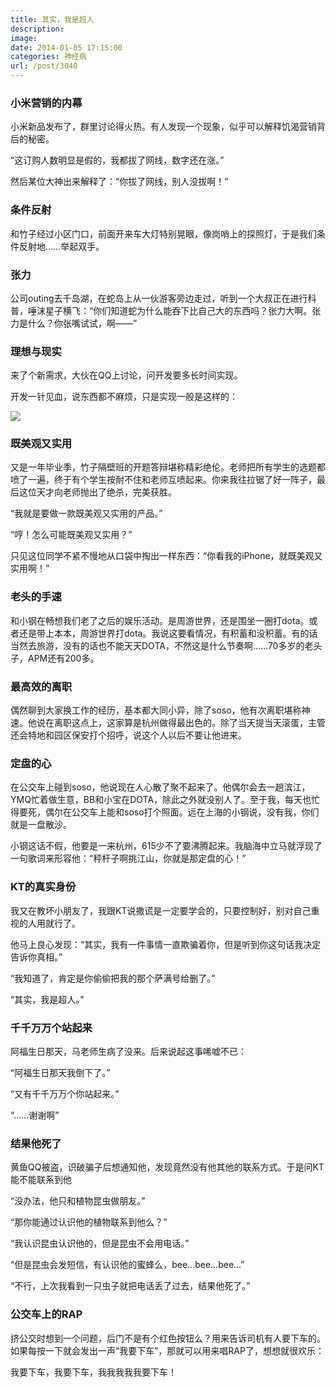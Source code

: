 ```yaml
---
title: 其实，我是超人
description: 
image: 
date: 2014-01-05 17:15:00
categories: 神经病
url: /post/3040
---
```


### 小米营销的内幕

小米新品发布了，群里讨论得火热。有人发现一个现象，似乎可以解释饥渴营销背后的秘密。

“这订购人数明显是假的，我都拔了网线，数字还在涨。”

然后某位大神出来解释了：“你拔了网线，别人没拔啊！”

### 条件反射

和竹子经过小区门口，前面开来车大灯特别晃眼，像岗哨上的探照灯，于是我们条件反射地……举起双手。

### 张力

公司outing去千岛湖，在蛇岛上从一伙游客旁边走过，听到一个大叔正在进行科普，唾沫星子横飞：“你们知道蛇为什么能吞下比自己大的东西吗？张力大啊。张力是什么？你张嘴试试，啊——”

### 理想与现实

来了个新需求，大伙在QQ上讨论，问开发要多长时间实现。

开发一针见血，说东西都不麻烦，只是实现一般是这样的：

![](https://cdn.victor42.work/posts/2014-01/01-05/1.jpg)

### 既美观又实用

又是一年毕业季，竹子隔壁班的开题答辩堪称精彩绝伦。老师把所有学生的选题都喷了一遍，终于有个学生按耐不住和老师互喷起来。你来我往拉锯了好一阵子，最后这位天才向老师抛出了绝杀，完美获胜。

“我就是要做一款既美观又实用的产品。”

“哼！怎么可能既美观又实用？”

只见这位同学不紧不慢地从口袋中掏出一样东西：“你看我的iPhone，就既美观又实用啊！”

### 老头的手速

和小钢在畅想我们老了之后的娱乐活动。是周游世界，还是围坐一圈打dota。或者还是带上本本，周游世界打dota。我说这要看情况，有积蓄和没积蓄。有的话当然去旅游，没有的话也不能天天DOTA，不然这是什么节奏啊……70多岁的老头子，APM还有200多。

### 最高效的离职

偶然聊到大家换工作的经历，基本都大同小异，除了soso，他有次离职堪称神速。他说在离职这点上，这家算是杭州做得最出色的。除了当天提当天滚蛋，主管还会特地和园区保安打个招呼，说这个人以后不要让他进来。

### 定盘的心

在公交车上碰到soso，他说现在人心散了聚不起来了。他偶尔会去一趟滨江，YMQ忙着做生意，BB和小宝在DOTA，除此之外就没别人了。至于我，每天也忙得要死，偶尔在公交车上能和soso打个照面。远在上海的小钢说，没有我，你们就是一盘散沙。

小钢这话不假，他要是一来杭州，615少不了要沸腾起来。我脑海中立马就浮现了一句歌词来形容他：“秤杆子啊挑江山，你就是那定盘的心！”

### KT的真实身份

我又在教坏小朋友了，我跟KT说撒谎是一定要学会的，只要控制好，别对自己重视的人用就行了。

他马上良心发现：“其实，我有一件事情一直欺骗着你，但是听到你这句话我决定告诉你真相。”

“我知道了，肯定是你偷偷把我的那个萨满号给删了。”

“其实，我是超人。”

### 千千万万个站起来

阿福生日那天，马老师生病了没来。后来说起这事唏嘘不已：

“阿福生日那天我倒下了。”

“又有千千万万个你站起来。”

“……谢谢啊”

### 结果他死了

黄鱼QQ被盗，识破骗子后想通知他，发现竟然没有他其他的联系方式。于是问KT能不能联系到他

“没办法，他只和植物昆虫做朋友。”

“那你能通过认识他的植物联系到他么？”

“我认识昆虫认识他的，但是昆虫不会用电话。”

“但是昆虫会发短信，有认识他的蜜蜂么，bee...bee...bee...”

“不行，上次我看到一只虫子就把电话丢了过去，结果他死了。”

### 公交车上的RAP

挤公交时想到一个问题，后门不是有个红色按钮么？用来告诉司机有人要下车的。如果每按一下就会发出一声“我要下车”，那就可以用来唱RAP了，想想就很欢乐：

我要下车，我要下车，我我我我我要下车！